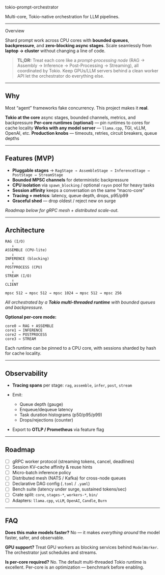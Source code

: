 tokio-prompt-orchestrator

Multi-core, Tokio-native orchestration for LLM pipelines.

---
 Overview

Shard prompt work across CPU cores with **bounded queues**, **backpressure**, and **zero-blocking async stages**.
Scale seamlessly from **laptop → cluster** without changing a line of code.

> **TL;DR:** Treat each core like a *prompt-processing node*
> (RAG → Assembly → Inference → Post-Processing → Streaming),
> all coordinated by Tokio.
> Keep GPUs/LLM servers behind a clean worker API 
> let the orchestrator do everything else.

---

##  Why

Most “agent” frameworks fake concurrency.
This project makes it **real**.

 **Tokio at the core**  async stages, bounded channels, metrics, and backpressure
 **Per-core runtimes (optional)** — pin runtimes to cores for cache locality
 **Works with any model server** — `llama.cpp`, TGI, vLLM, OpenAI, etc.
 **Production knobs** — timeouts, retries, circuit breakers, queue depths

---

##  Features (MVP)

* **Pluggable stages** → `RagStage → AssembleStage → InferenceStage → PostStage → StreamStage`
* **Bounded MPSC channels** for deterministic backpressure
* **CPU isolation** via `spawn_blocking` / optional `rayon` pool for heavy tasks
* **Session affinity** keeps a conversation on the same “macro-core”
* **Tracing + metrics**: latency, queue depth, drops, p95/p99
* **Graceful shed** — drop oldest / reject new on surge

 *Roadmap below for gRPC mesh + distributed scale-out.*

---

##  Architecture

```
RAG (I/O)
   ↓
ASSEMBLE (CPU-lite)
   ↓
INFERENCE (blocking)
   ↓
POSTPROCESS (CPU)
   ↓
STREAM (I/O)
   ↓
CLIENT

mpsc 512 → mpsc 512 → mpsc 1024 → mpsc 512 → mpsc 256
```

*All orchestrated by a **Tokio multi-threaded runtime** with bounded queues and backpressure.*

**Optional per-core mode:**

```
core0 → RAG + ASSEMBLE
core1 → INFERENCE
core2 → POSTPROCESS
core3 → STREAM
```

Each runtime can be pinned to a CPU core, with sessions sharded by hash for cache locality.

---




##  Observability

* **Tracing spans** per stage: `rag`, `assemble`, `infer`, `post`, `stream`
* Emit:

  * Queue depth (gauge)
  * Enqueue/dequeue latency
  * Task duration histograms (p50/p95/p99)
  * Drops/rejections (counter)
* Export to **OTLP / Prometheus** via feature flag

---

##  Roadmap

* [ ] gRPC worker protocol (streaming tokens, cancel, deadlines)
* [ ] Session KV-cache affinity & reuse hints
* [ ] Micro-batch inference policy
* [ ] Distributed mesh (NATS / Kafka) for cross-node queues
* [ ] Declarative DAG config (`.toml` / `.yaml`)
* [ ] Bench suite (latency under surge, sustained tokens/sec)
* [ ] Crate split: `core`, `stages-*`, `workers-*`, `bin/`
* [ ] Adapters: `llama.cpp`, `vLLM`, `OpenAI`, `Candle`, `Burn`

---

##  FAQ

**Does this make models faster?**
No — it makes *everything around* the model faster, safer, and observable.

**GPU support?**
Treat GPU workers as blocking services behind `ModelWorker`. The orchestrator just schedules and streams.

**Is per-core required?**
No. The default multi-threaded Tokio runtime is excellent. Per-core is an optimization — benchmark before enabling.


